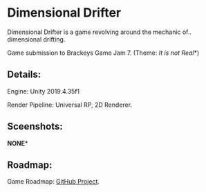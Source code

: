 # Dimensional Drifter
Dimensional Drifter is a game revolving around the mechanic of.. dimensional drifting.

Game submission to Brackeys Game Jam 7. (Theme: *It is not Real**)

## Details:
Engine: Unity 2019.4.35f1

Render Pipeline: Universal RP, 2D Renderer.

## Sceenshots:
**NONE***
<!-- ![](https://user-images.githubusercontent.com/85254326/131231149-60c99a47-510c-4707-b622-13d44ff6445b.png)
![](https://user-images.githubusercontent.com/85254326/131231136-def8d13d-466f-4568-b3fe-8748aedd0dbb.png) -->


## Roadmap:
Game Roadmap: [GitHub Project](https://github.com/Thev2Andy/DimensionalDrifter/projects/1).
